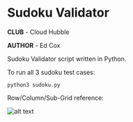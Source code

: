 # Sudoku Validator

**CLUB** - Cloud Hubble

**AUTHOR** - Ed Cox

Sudoku Validator script written in Python.

To run all 3 sudoku test cases:

```python3 sudoku.py```

Row/Column/Sub-Grid reference:

![alt text](https://www.brainbashers.com/gifs/sudokublank.gif)

